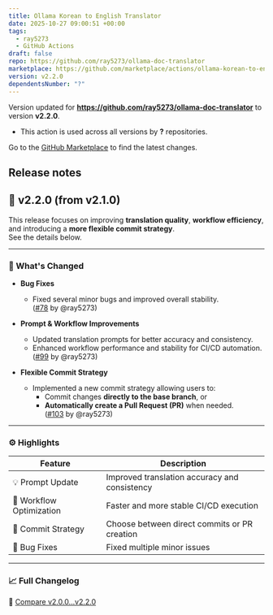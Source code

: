 ```yaml
---
title: Ollama Korean to English Translator
date: 2025-10-27 09:00:51 +00:00
tags:
  - ray5273
  - GitHub Actions
draft: false
repo: https://github.com/ray5273/ollama-doc-translator
marketplace: https://github.com/marketplace/actions/ollama-korean-to-english-translator
version: v2.2.0
dependentsNumber: "?"
---
```



Version updated for **https://github.com/ray5273/ollama-doc-translator** to version **v2.2.0**.
- This action is used across all versions by **?** repositories.

Go to the [GitHub Marketplace](https://github.com/marketplace/actions/ollama-korean-to-english-translator) to find the latest changes.

## Release notes

## 🚀 v2.2.0 (from v2.1.0)

This release focuses on improving **translation quality**, **workflow efficiency**, and introducing a **more flexible commit strategy**.  
See the details below.

---

### 🧩 What's Changed

- **Bug Fixes**  
  - Fixed several minor bugs and improved overall stability.  
    ([#78](https://github.com/ray5273/ollama-doc-translator/pull/78) by @ray5273)

- **Prompt & Workflow Improvements**  
  - Updated translation prompts for better accuracy and consistency.  
  - Enhanced workflow performance and stability for CI/CD automation.  
    ([#99](https://github.com/ray5273/ollama-doc-translator/pull/99) by @ray5273)

- **Flexible Commit Strategy**  
  - Implemented a new commit strategy allowing users to:  
    - Commit changes **directly to the base branch**, or  
    - **Automatically create a Pull Request (PR)** when needed.  
    ([#103](https://github.com/ray5273/ollama-doc-translator/pull/103) by @ray5273)

---

### ⚙️ Highlights

| Feature | Description |
|----------|--------------|
| 💡 Prompt Update | Improved translation accuracy and consistency |
| 🔄 Workflow Optimization | Faster and more stable CI/CD execution |
| 🔀 Commit Strategy | Choose between direct commits or PR creation |
| 🐞 Bug Fixes | Fixed multiple minor issues |

---

### 📈 Full Changelog  
🔗 [Compare v2.0.0...v2.2.0](https://github.com/ray5273/ollama-doc-translator/compare/v2.0.0...v2.2.0)

